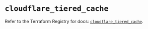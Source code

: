 # `cloudflare_tiered_cache`

Refer to the Terraform Registry for docs: [`cloudflare_tiered_cache`](https://registry.terraform.io/providers/cloudflare/cloudflare/4.48.0/docs/resources/tiered_cache).
